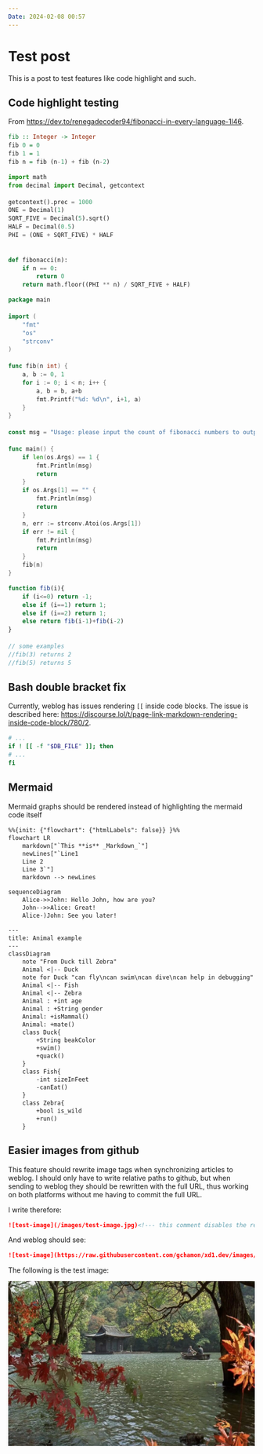 ```yaml
---
Date: 2024-02-08 00:57
---
```


# Test post

This is a post to test features like code highlight and such.

## Code highlight testing

From <https://dev.to/renegadecoder94/fibonacci-in-every-language-1l46>.

```haskell
fib :: Integer -> Integer
fib 0 = 0
fib 1 = 1
fib n = fib (n-1) + fib (n-2)
```

```python
import math
from decimal import Decimal, getcontext

getcontext().prec = 1000
ONE = Decimal(1)
SQRT_FIVE = Decimal(5).sqrt()
HALF = Decimal(0.5)
PHI = (ONE + SQRT_FIVE) * HALF


def fibonacci(n):
    if n == 0:
        return 0
    return math.floor((PHI ** n) / SQRT_FIVE + HALF)
```

```go
package main

import (
    "fmt"
    "os"
    "strconv"
)

func fib(n int) {
    a, b := 0, 1
    for i := 0; i < n; i++ {
        a, b = b, a+b
        fmt.Printf("%d: %d\n", i+1, a)
    }
}

const msg = "Usage: please input the count of fibonacci numbers to output"

func main() {
    if len(os.Args) == 1 {
        fmt.Println(msg)
        return
    }
    if os.Args[1] == "" {
        fmt.Println(msg)
        return
    }
    n, err := strconv.Atoi(os.Args[1])
    if err != nil {
        fmt.Println(msg)
        return
    }
    fib(n)
}
```

```javascript
function fib(i){ 
    if (i<=0) return -1;
    else if (i==1) return 1;
    else if (i==2) return 1;
    else return fib(i-1)+fib(i-2)
}

// some examples
//fib(3) returns 2
//fib(5) returns 5
```

## Bash double bracket fix

Currently, weblog has issues rendering `[[` inside code blocks. The issue is described here: <https://discourse.lol/t/page-link-markdown-rendering-inside-code-block/780/2>.

```bash
# ...
if ! [[ -f "$DB_FILE" ]]; then
# ...
fi
```

## Mermaid

Mermaid graphs should be rendered instead of highlighting the mermaid code itself

```mermaid
%%{init: {"flowchart": {"htmlLabels": false}} }%%
flowchart LR
    markdown["`This **is** _Markdown_`"]
    newLines["`Line1
    Line 2
    Line 3`"]
    markdown --> newLines
```

```mermaid
sequenceDiagram
    Alice->>John: Hello John, how are you?
    John-->>Alice: Great!
    Alice-)John: See you later!
```

```mermaid
---
title: Animal example
---
classDiagram
    note "From Duck till Zebra"
    Animal <|-- Duck
    note for Duck "can fly\ncan swim\ncan dive\ncan help in debugging"
    Animal <|-- Fish
    Animal <|-- Zebra
    Animal : +int age
    Animal : +String gender
    Animal: +isMammal()
    Animal: +mate()
    class Duck{
        +String beakColor
        +swim()
        +quack()
    }
    class Fish{
        -int sizeInFeet
        -canEat()
    }
    class Zebra{
        +bool is_wild
        +run()
    }

```

## Easier images from github

This feature should rewrite image tags when synchronizing articles to weblog. I should only have to write relative paths to github, but when sending to weblog
they should be rewritten with the full URL, thus working on both platforms without me having to commit the full URL.

I write therefore:

```markdown
![test-image](/images/test-image.jpg)<!--- this comment disables the rewrite feature -->
```

And weblog should see:

```markdown
![test-image](https://raw.githubusercontent.com/gchamon/xd1.dev/images/test-image.jpg)
```

The following is the test image:

![test-image](/images/test-image.jpg)

